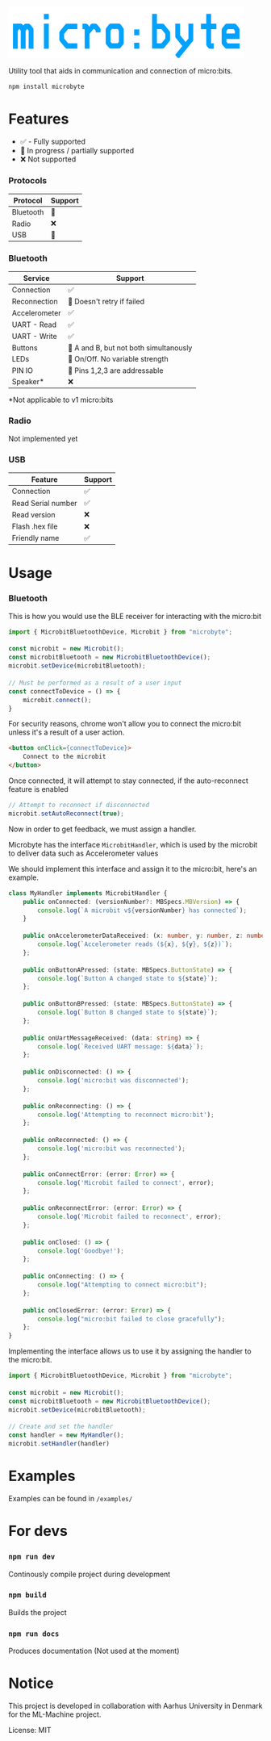 ![Logo](/assets/logo.png)

Utility tool that aids in communication and connection of micro:bits. 

```bash
npm install microbyte
```

# Features
- ✅ - Fully supported
- 🔨 In progress / partially supported
- ❌ Not supported

### Protocols

| Protocol   | Support |
| ---------- | ------- |
| Bluetooth  | 🔨      |
| Radio      | ❌      |
| USB        | 🔨      |

### Bluetooth

| Service       | Support                                   |
| ------------- | ----------------------------------------- |
| Connection    | ✅                                        |
| Reconnection  | 🔨 Doesn't retry if failed                |
| Accelerometer | ✅                                        |
| UART - Read   | ✅                                        |
| UART - Write  | ✅                                        |
| Buttons       | 🔨 A and B, but not both simultanously    |
| LEDs          | 🔨 On/Off. No variable strength           |
| PIN IO        | 🔨 Pins 1,2,3 are addressable             |
| Speaker*      | ❌                                        |

\*Not applicable to v1 micro:bits

### Radio
Not implemented yet

### USB

| Feature           | Support                                   |
| ----------------- | ----------------------------------------- |
| Connection        | ✅                                        |
| Read Serial number| ✅                                        |
| Read version      | ❌                                        |
| Flash .hex file   | ❌                                        |
| Friendly name     | ✅                                        |


# Usage

### Bluetooth
This is how you would use the BLE receiver for interacting with the micro:bit
```ts
import { MicrobitBluetoothDevice, Microbit } from "microbyte";

const microbit = new Microbit();
const microbitBluetooth = new MicrobitBluetoothDevice();
microbit.setDevice(microbitBluetooth);

// Must be performed as a result of a user input
const connectToDevice = () => {
    microbit.connect();
}
```

For security reasons, chrome won't allow you to connect the micro:bit unless it's a result of a user action.

```html
<button onClick={connectToDevice}>
    Connect to the microbit
</button>
```

Once connected, it will attempt to stay connected, if the auto-reconnect feature is enabled

```ts
// Attempt to reconnect if disconnected
microbit.setAutoReconnect(true); 
```

Now in order to get feedback, we must assign a handler.

Microbyte has the interface `MicrobitHandler`, which is used by the microbit to deliver data such as Accelerometer values

We should implement this interface and assign it to the micro:bit, here's an example.

```ts
class MyHandler implements MicrobitHandler {
    public onConnected: (versionNumber?: MBSpecs.MBVersion) => {
        console.log(`A microbit v${versionNumber} has connected`);
    } 

    public onAccelerometerDataReceived: (x: number, y: number, z: number) => {
        console.log(`Accelerometer reads (${x}, ${y}, ${z})`);
    };

    public onButtonAPressed: (state: MBSpecs.ButtonState) => {
        console.log(`Button A changed state to ${state}`);
    };

    public onButtonBPressed: (state: MBSpecs.ButtonState) => {
        console.log(`Button B changed state to ${state}`);
    };

    public onUartMessageReceived: (data: string) => {
        console.log(`Received UART message: ${data}`);
    };

    public onDisconnected: () => {
        console.log('micro:bit was disconnected');
    };

    public onReconnecting: () => {
        console.log('Attempting to reconnect micro:bit');
    };

    public onReconnected: () => {
        console.log('micro:bit was reconnected');
    };

    public onConnectError: (error: Error) => {
        console.log('Microbit failed to connect', error);
    };

    public onReconnectError: (error: Error) => {
        console.log('Microbit failed to reconnect', error);
    };

    public onClosed: () => {
        console.log('Goodbye!');
    };

    public onConnecting: () => {
        console.log("Attempting to connect micro:bit");
    };

    public onClosedError: (error: Error) => {
        console.log("micro:bit failed to close gracefully");
    };
}
```

Implementing the interface allows us to use it by assigning the handler to the micro:bit.
```ts
import { MicrobitBluetoothDevice, Microbit } from "microbyte";

const microbit = new Microbit();
const microbitBluetooth = new MicrobitBluetoothDevice();
microbit.setDevice(microbitBluetooth);

// Create and set the handler
const handler = new MyHandler();
microbit.setHandler(handler)
```


# Examples
Examples can be found in `/examples/`


# For devs

### ```npm run dev```
Continously compile project during development

### ```npm build```
Builds the project

### ```npm run docs```
Produces documentation (Not used at the moment)

# Notice
This project is developed in collaboration with Aarhus University in Denmark for the ML-Machine project.

License: MIT
